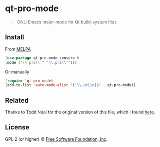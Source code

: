 # qt-pro-mode

> GNU Emacs major-mode for Qt build-system files

## Install

From [MELPA](https://melpa.org/)

```lisp
(use-package qt-pro-mode :ensure t
:mode ("\\.pro\\'" "\\.pri\\'")))
```

Or manually

```lisp
(require 'qt-pro-mode)
(add-to-list 'auto-mode-alist '("\\.pr[io]$" . qt-pro-mode))
```

## Related

Thanks to Todd Neal for the original version of this file, which I
found
[here](https://raw.githubusercontent.com/chriskonstad/emacs/master/elisp/qt-pro.el).

## License

GPL 2 (or higher) © [Free Software Foundation, Inc](http://www.fsf.org/about).
